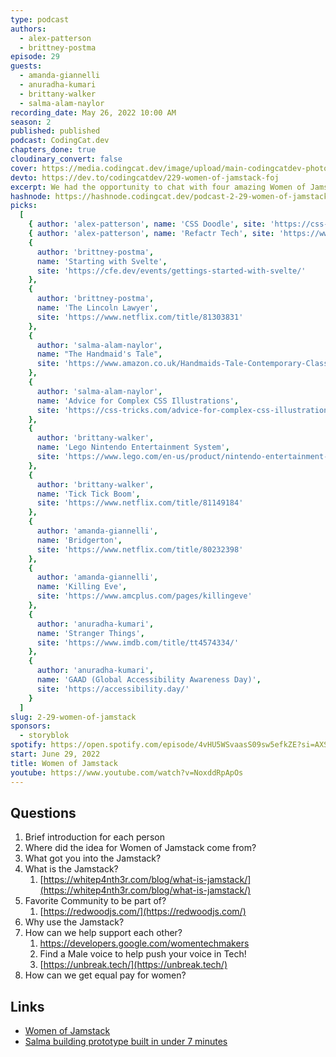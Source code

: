 ```yaml
---
type: podcast
authors:
  - alex-patterson
  - brittney-postma
episode: 29
guests:
  - amanda-giannelli
  - anuradha-kumari
  - brittany-walker
  - salma-alam-naylor
recording_date: May 26, 2022 10:00 AM
season: 2
published: published
podcast: CodingCat.dev
chapters_done: true
cloudinary_convert: false
cover: https://media.codingcat.dev/image/upload/main-codingcatdev-photo/Women_of_Jamstack.jpg
devto: https://dev.to/codingcatdev/229-women-of-jamstack-foj
excerpt: We had the opportunity to chat with four amazing Women of Jamstack. We talked about things from Redwoodjs to equal pay.
hashnode: https://hashnode.codingcat.dev/podcast-2-29-women-of-jamstack
picks:
  [
    { author: 'alex-patterson', name: 'CSS Doodle', site: 'https://css-doodle.com/' },
    { author: 'alex-patterson', name: 'Refactr Tech', site: 'https://www.refactr.tech/' },
    {
      author: 'brittney-postma',
      name: 'Starting with Svelte',
      site: 'https://cfe.dev/events/gettings-started-with-svelte/'
    },
    {
      author: 'brittney-postma',
      name: 'The Lincoln Lawyer',
      site: 'https://www.netflix.com/title/81303831'
    },
    {
      author: 'salma-alam-naylor',
      name: "The Handmaid's Tale",
      site: 'https://www.amazon.co.uk/Handmaids-Tale-Contemporary-Classics/dp/0099740915'
    },
    {
      author: 'salma-alam-naylor',
      name: 'Advice for Complex CSS Illustrations',
      site: 'https://css-tricks.com/advice-for-complex-css-illustrations/'
    },
    {
      author: 'brittany-walker',
      name: 'Lego Nintendo Entertainment System',
      site: 'https://www.lego.com/en-us/product/nintendo-entertainment-system-71374'
    },
    {
      author: 'brittany-walker',
      name: 'Tick Tick Boom',
      site: 'https://www.netflix.com/title/81149184'
    },
    {
      author: 'amanda-giannelli',
      name: 'Bridgerton',
      site: 'https://www.netflix.com/title/80232398'
    },
    {
      author: 'amanda-giannelli',
      name: 'Killing Eve',
      site: 'https://www.amcplus.com/pages/killingeve'
    },
    {
      author: 'anuradha-kumari',
      name: 'Stranger Things',
      site: 'https://www.imdb.com/title/tt4574334/'
    },
    {
      author: 'anuradha-kumari',
      name: 'GAAD (Global Accessibility Awareness Day)',
      site: 'https://accessibility.day/'
    }
  ]
slug: 2-29-women-of-jamstack
sponsors:
  - storyblok
spotify: https://open.spotify.com/episode/4vHU5WSvaasS09sw5efkZE?si=AXSgm6VCQmSXYDBg8XiFMg
start: June 29, 2022
title: Women of Jamstack
youtube: https://www.youtube.com/watch?v=NoxddRpApOs
---
```


## Questions

1. Brief introduction for each person
2. Where did the idea for Women of Jamstack come from?
3. What got you into the Jamstack?
4. What is the Jamstack?
   1. [https://whitep4nth3r.com/blog/what-is-jamstack/](https://whitep4nth3r.com/blog/what-is-jamstack/)
5. Favorite Community to be part of?
   1. [https://redwoodjs.com/](https://redwoodjs.com/)
6. Why use the Jamstack?
7. How can we help support each other?
   1. https://developers.google.com/womentechmakers
   2. Find a Male voice to help push your voice in Tech!
   3. [https://unbreak.tech/](https://unbreak.tech/)
8. How can we get equal pay for women?

## Links

- [Women of Jamstack](https://womenofjamstack.com/)
- [Salma building prototype built in under 7 minutes](https://dev.to/whitep4nth3r/watch-the-women-of-jamstack-prototype-get-built-and-deployed-in-under-7-minutes-bia)
